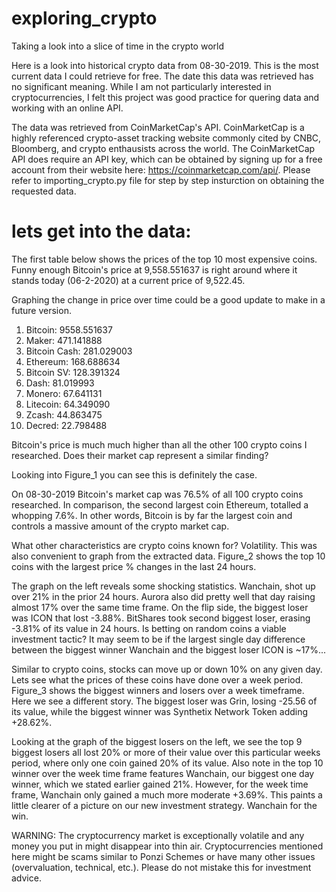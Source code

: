 # exploring_crypto
Taking a look into a slice of time in the crypto world 

Here is a look into historical crypto data from 08-30-2019. This is the most current data I could retrieve for free. The date this data was retrieved has no significant meaning. While I am not particularly interested in cryptocurrencies, I felt this project was good practice for quering data and working with an online API. 

The data was retrieved from CoinMarketCap's API. CoinMarketCap is a highly referenced crypto-asset tracking website commonly cited by CNBC, Bloomberg, and crypto enthausists across the world. The CoinMarketCap API does require an API key, which can be obtained by signing up for a free account from their website here: https://coinmarketcap.com/api/. Please refer to importing_crypto.py file for step by step insturction on obtaining the requested data.

# lets get into the data:
The first table below shows the prices of the top 10 most expensive coins. Funny enough Bitcoin's price at 9,558.551637 is right around where it stands today (06-2-2020) at a current price of 9,522.45. 

Graphing the change in price over time could be a good update to make in a future version.

1. Bitcoin: 9558.551637
2. Maker: 471.141888
3. Bitcoin Cash: 281.029003
4. Ethereum: 168.688634
5. Bitcoin SV: 128.391324
6. Dash: 81.019993 
7. Monero: 67.641131 
8. Litecoin: 64.349090 
9. Zcash: 44.863475 
10. Decred: 22.798488 

Bitcoin's price is much much higher than all the other 100 crypto coins I researched. Does their market cap represent a similar finding?

Looking into Figure_1 you can see this is definitely the case. 

On 08-30-2019 Bitcoin's market cap was 76.5% of all 100 crypto coins researched. In comparison, the second largest coin Ethereum, totalled a whopping 7.6%. In other words, Bitcoin is by far the largest coin and controls a massive amount of the crypto market cap.

What other characteristics are crypto coins known for? Volatility. This was also convenient to graph from the extracted data. Figure_2 shows the top 10 coins with the largest price % changes in the last 24 hours.

The graph on the left reveals some shocking statistics. Wanchain, shot up over 21% in the prior 24 hours. Aurora also did pretty well that day raising almost 17% over the same time frame. On the flip side, the biggest loser was ICON that lost -3.88%. BitShares took second biggest loser, erasing -3.81% of its value in 24 hours. Is betting on random coins a viable investment tactic? It may seem to be if the largest single day difference between the biggest winner Wanchain and the biggest loser ICON is ~17%...

Similar to crypto coins, stocks can move up or down 10% on any given day. Lets see what the prices of these coins have done over a week period. Figure_3 shows the biggest winners and losers over a week timeframe. Here we see a different story. The biggest loser was Grin, losing -25.56 of its value, while the biggest winner was Synthetix Network Token adding +28.62%.

Looking at the graph of the biggest losers on the left, we see the top 9 biggest losers all lost 20% or more of their value over this particular weeks period, where only one coin gained 20% of its value. Also note in the top 10 winner over the week time frame features Wanchain, our biggest one day winner, which we stated earlier gained 21%. However, for the week time frame, Wanchain only gained a much more moderate +3.69%. This paints a little clearer of a picture on our new investment strategy. Wanchain for the win.


WARNING: The cryptocurrency market is exceptionally volatile and any money you put in might disappear into thin air. Cryptocurrencies mentioned here might be scams similar to Ponzi Schemes or have many other issues (overvaluation, technical, etc.). Please do not mistake this for investment advice.
